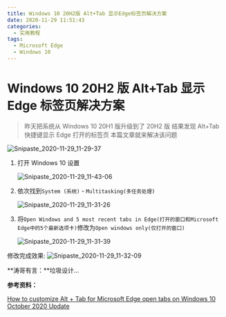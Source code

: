 ```yaml
---
title: Windows 10 20H2版 Alt+Tab 显示Edge标签页解决方案
date: 2020-11-29 11:51:43
categories:
  - 实用教程
tags:
  - Microsoft Edge
  - Windows 10
---
```


# Windows 10 20H2 版 Alt+Tab 显示 Edge 标签页解决方案

> 昨天把系统从 Windows 10 20H1 版升级到了 20H2 版
> 结果发现 Alt+Tab 快捷键显示 Edge 打开的标签页
> 本篇文章就来解决该问题

![Snipaste_2020-11-29_11-29-37](https://img-1251985644.image.myqcloud.com/img/blog/windows-10-20h2-alt-tab-edge/Snipaste_2020-11-29_11-29-37.png)

1. 打开 Windows 10 设置

   ![Snipaste_2020-11-29_11-43-06](https://img-1251985644.image.myqcloud.com/img/blog/windows-10-20h2-alt-tab-edge/Snipaste_2020-11-29_11-43-06.png)

2. 依次找到`System (系统)` - `Multitasking(多任务处理)`

   ![Snipaste_2020-11-29_11-31-26](https://img-1251985644.image.myqcloud.com/img/blog/windows-10-20h2-alt-tab-edge/Snipaste_2020-11-29_11-31-26.png)

3. 将`Open Windows and 5 most recent tabs in Edge(打开的窗口和Microsoft Edge中的5个最新选项卡)`修改为`Open windows only(仅打开的窗口)`

   ![Snipaste_2020-11-29_11-31-39](https://img-1251985644.image.myqcloud.com/img/blog/windows-10-20h2-alt-tab-edge/Snipaste_2020-11-29_11-31-39.png)

修改完成效果:
![Snipaste_2020-11-29_11-32-09](https://img-1251985644.image.myqcloud.com/img/blog/windows-10-20h2-alt-tab-edge/Snipaste_2020-11-29_11-32-09.png)

**涛哥有言：**垃圾设计...

**参考资料：**

[How to customize Alt + Tab for Microsoft Edge open tabs on Windows 10 October 2020 Update](https://www.windowscentral.com/how-customize-alt-tab-microsoft-edge-open-tabs-windows-10-october-2020-update)
